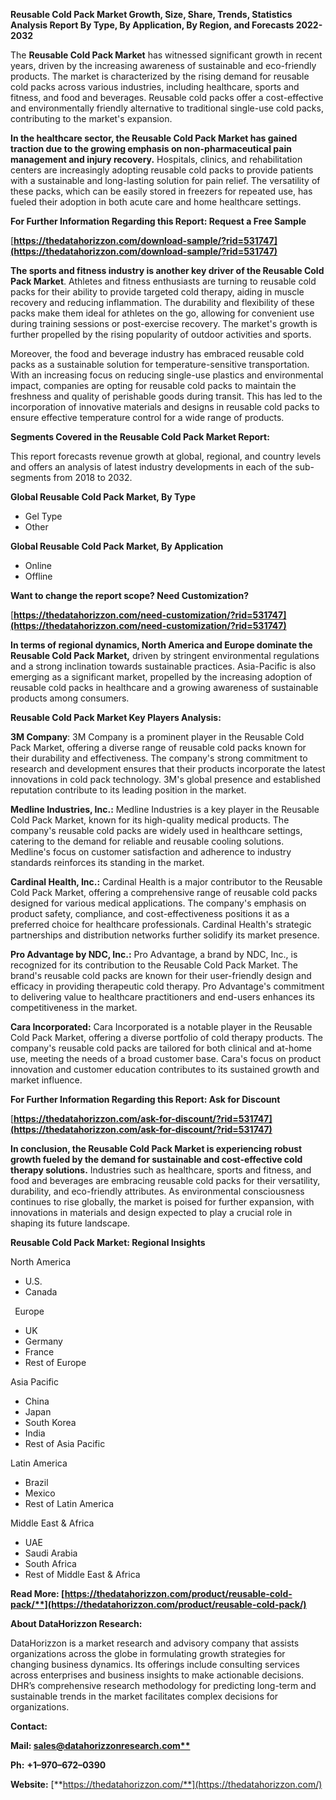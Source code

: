 ﻿**Reusable Cold Pack Market Growth, Size, Share, Trends, Statistics Analysis Report By Type, By Application, By Region, and Forecasts 2022-2032**


The **Reusable Cold Pack Market** has witnessed significant growth in recent years, driven by the increasing awareness of sustainable and eco-friendly products. The market is characterized by the rising demand for reusable cold packs across various industries, including healthcare, sports and fitness, and food and beverages. Reusable cold packs offer a cost-effective and environmentally friendly alternative to traditional single-use cold packs, contributing to the market's expansion.

**In the healthcare sector, the Reusable Cold Pack Market has gained traction due to the growing emphasis on non-pharmaceutical pain management and injury recovery.** Hospitals, clinics, and rehabilitation centers are increasingly adopting reusable cold packs to provide patients with a sustainable and long-lasting solution for pain relief. The versatility of these packs, which can be easily stored in freezers for repeated use, has fueled their adoption in both acute care and home healthcare settings. 

**For Further Information Regarding this Report: Request a Free Sample**	

[**https://thedatahorizzon.com/download-sample/?rid=531747](https://thedatahorizzon.com/download-sample/?rid=531747)** 

**The sports and fitness industry is another key driver of the Reusable Cold Pack Market**. Athletes and fitness enthusiasts are turning to reusable cold packs for their ability to provide targeted cold therapy, aiding in muscle recovery and reducing inflammation. The durability and flexibility of these packs make them ideal for athletes on the go, allowing for convenient use during training sessions or post-exercise recovery. The market's growth is further propelled by the rising popularity of outdoor activities and sports.

Moreover, the food and beverage industry has embraced reusable cold packs as a sustainable solution for temperature-sensitive transportation. With an increasing focus on reducing single-use plastics and environmental impact, companies are opting for reusable cold packs to maintain the freshness and quality of perishable goods during transit. This has led to the incorporation of innovative materials and designs in reusable cold packs to ensure effective temperature control for a wide range of products.

**Segments Covered in the Reusable Cold Pack Market Report:**

This report forecasts revenue growth at global, regional, and country levels and offers an analysis of latest industry developments in each of the sub-segments from 2018 to 2032.

**Global Reusable Cold Pack Market, By Type**

- Gel Type
- Other

**Global Reusable Cold Pack Market, By Application**

- Online
- Offline

**Want to change the report scope? Need Customization?**

[**https://thedatahorizzon.com/need-customization/?rid=531747](https://thedatahorizzon.com/need-customization/?rid=531747)** 

**In terms of regional dynamics, North America and Europe dominate the Reusable Cold Pack Market,** driven by stringent environmental regulations and a strong inclination towards sustainable practices. Asia-Pacific is also emerging as a significant market, propelled by the increasing adoption of reusable cold packs in healthcare and a growing awareness of sustainable products among consumers. 

**Reusable Cold Pack Market Key Players Analysis:** 

**3M Company**: 3M Company is a prominent player in the Reusable Cold Pack Market, offering a diverse range of reusable cold packs known for their durability and effectiveness. The company's strong commitment to research and development ensures that their products incorporate the latest innovations in cold pack technology. 3M's global presence and established reputation contribute to its leading position in the market.

**Medline Industries, Inc.:** Medline Industries is a key player in the Reusable Cold Pack Market, known for its high-quality medical products. The company's reusable cold packs are widely used in healthcare settings, catering to the demand for reliable and reusable cooling solutions. Medline's focus on customer satisfaction and adherence to industry standards reinforces its standing in the market.

**Cardinal Health, Inc.:** Cardinal Health is a major contributor to the Reusable Cold Pack Market, offering a comprehensive range of reusable cold packs designed for various medical applications. The company's emphasis on product safety, compliance, and cost-effectiveness positions it as a preferred choice for healthcare professionals. Cardinal Health's strategic partnerships and distribution networks further solidify its market presence.

**Pro Advantage by NDC, Inc.:** Pro Advantage, a brand by NDC, Inc., is recognized for its contribution to the Reusable Cold Pack Market. The brand's reusable cold packs are known for their user-friendly design and efficacy in providing therapeutic cold therapy. Pro Advantage's commitment to delivering value to healthcare practitioners and end-users enhances its competitiveness in the market.

**Cara Incorporated:** Cara Incorporated is a notable player in the Reusable Cold Pack Market, offering a diverse portfolio of cold therapy products. The company's reusable cold packs are tailored for both clinical and at-home use, meeting the needs of a broad customer base. Cara's focus on product innovation and customer education contributes to its sustained growth and market influence.

**For Further Information Regarding this Report: Ask for Discount**	

[**https://thedatahorizzon.com/ask-for-discount/?rid=531747](https://thedatahorizzon.com/ask-for-discount/?rid=531747)** 

**In conclusion, the Reusable Cold Pack Market is experiencing robust growth fueled by the demand for sustainable and cost-effective cold therapy solutions.** Industries such as healthcare, sports and fitness, and food and beverages are embracing reusable cold packs for their versatility, durability, and eco-friendly attributes. As environmental consciousness continues to rise globally, the market is poised for further expansion, with innovations in materials and design expected to play a crucial role in shaping its future landscape.

**Reusable Cold Pack Market: Regional Insights**

North America

- U.S.
- Canada

` `Europe

- UK
- Germany
- France
- Rest of Europe

Asia Pacific

- China
- Japan
- South Korea
- India
- Rest of Asia Pacific

Latin America

- Brazil
- Mexico
- Rest of Latin America

Middle East & Africa

- UAE
- Saudi Arabia
- South Africa
- Rest of Middle East & Africa

**Read More: [https://thedatahorizzon.com/product/reusable-cold-pack/**](https://thedatahorizzon.com/product/reusable-cold-pack/)** 

**About DataHorizzon Research:**

DataHorizzon is a market research and advisory company that assists organizations across the globe in formulating growth strategies for changing business dynamics. Its offerings include consulting services across enterprises and business insights to make actionable decisions. DHR’s comprehensive research methodology for predicting long-term and sustainable trends in the market facilitates complex decisions for organizations.

**Contact:**

**Mail: [sales@datahorizzonresearch.com**](mailto:sales@datahorizzonresearch.com)**

**Ph:** **+1–970–672–0390**

**Website:** [**https://thedatahorizzon.com/**](https://thedatahorizzon.com/)

